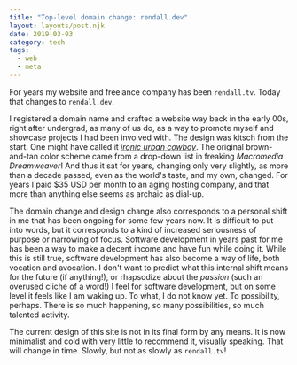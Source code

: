 ```yaml
---
title: "Top-level domain change: rendall.dev"
layout: layouts/post.njk
date: 2019-03-03
category: tech
tags:
  - web
  - meta
---
```


For years my website and freelance company has been `rendall.tv`. Today that changes to `rendall.dev`.

I registered a domain name and crafted a website way back in the early 00s, right after undergrad, as many of us do, as a way to promote myself and showcase projects I had been involved with. The design was kitsch from the start. One might have called it [_ironic urban cowboy_](https://web.archive.org/web/20170811000534/http://rendall.tv/). The original brown-and-tan color scheme came from a drop-down list in freaking _Macromedia *Dreamweaver*_! And thus it sat for years, changing only very slightly, as more than a decade passed, even as the world's taste, and my own, changed. For years I paid $35 USD per month to an aging hosting company, and that more than anything else seems as archaic as dial-up.

The domain change and design change also corresponds to a personal shift in me that has been ongoing for some few years now. It is difficult to put into words, but it corresponds to a kind of increased seriousness of purpose or narrowing of focus. Software development in years past for me has been a way to make a decent income and have fun while doing it. While this is still true, software development has also become a way of life, both vocation and avocation. I don't want to predict what this internal shift means for the future (if anything!), or rhapsodize about the _passion_ (such an overused cliche of a word!) I feel for software development, but on some level it feels like I am waking up. To what, I do not know yet. To possibility, perhaps. There is so much happening, so many possibilities, so much talented activity.

The current design of this site is not in its final form by any means. It is now minimalist and cold with very little to recommend it, visually speaking. That will change in time. Slowly, but not as slowly as `rendall.tv`!
